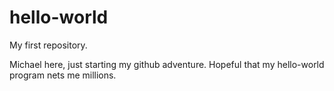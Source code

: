 # hello-world
My first repository.

Michael here, just starting my github adventure.
Hopeful that my hello-world program nets me millions.
